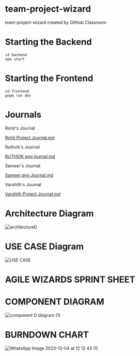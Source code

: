 # team-project-wizard
team-project-wizard created by GitHub Classroom

# **Starting the Backend**
```
cd backend
npm start
```

# **Starting the Frontend**
```
cd frontend
pnpm run dev
```
# **Journals**
Rohit's Journal

[Rohit Project Journal.md](https://github.com/gopinathsjsu/team-project-wizard/files/13575328/RohitProject.Journal.md)

Ruthvik's Journal

[RUTHVIK proj journal.md](https://github.com/gopinathsjsu/team-project-wizard/files/13575482/RUTHVIK.proj.journal.md)

Sameer's Journal

[Sameer proj Journal.md](https://github.com/gopinathsjsu/team-project-wizard/files/13575518/Sameer.proj.Journal.md)

Varshith's Journal

[Varshith Project Journal.md](https://github.com/gopinathsjsu/team-project-wizard/files/13575522/Varshith.Project.Journal.md)

# **Architecture Diagram**

![architectureD](https://github.com/gopinathsjsu/team-project-wizard/assets/60455498/0a0d50de-5dac-45e9-a9b0-170874e20776)

# **USE CASE Diagram**

![USE CASE](https://github.com/gopinathsjsu/team-project-wizard/assets/60455498/2e0a9fc8-1834-41c2-b2fb-17324695d402)

# **AGILE WIZARDS SPRINT SHEET**


# **COMPONENT DIAGRAM**

![component D diagram (1)](https://github.com/gopinathsjsu/team-project-wizard/assets/60455498/5f8d6f60-0ee1-4476-8ae6-ae7111d5870a)

# **BURNDOWN CHART**

![WhatsApp Image 2023-12-04 at 12 12 43 (1)](https://github.com/gopinathsjsu/team-project-wizard/assets/60455498/4b20b4de-2cf1-4860-bac9-d5192229afca)
